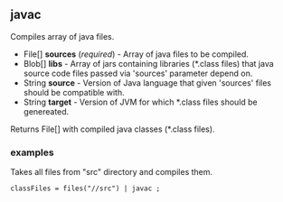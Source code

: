 ## javac

Compiles array of java files.

 * File[] __sources__ (_required_) - Array of java files to be compiled.
 * Blob[] __libs__ - Array of jars containing libraries (*.class files) that
java source code files passed via 'sources' parameter depend on.
 * String __source__ - Version of Java language that given 'sources' files
should be compatible with.
 * String __target__ - Version of JVM for which *.class files should
be genereated.

Returns File[] with compiled java classes (*.class files).

### examples

Takes all files from "src" directory and compiles them.

```
classFiles = files("//src") | javac ;
```
